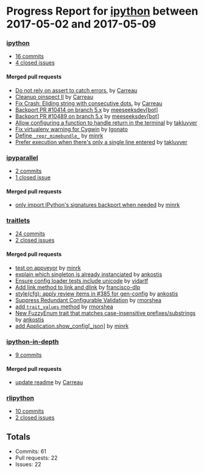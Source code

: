 # Progress Report for [ipython](https://github.com/ipython) between 2017-05-02 and 2017-05-09

### [ipython](https://github.com/ipython/ipython)
-  [16 commits](https://github.com/ipython/ipython/compare/master@%7B1493708400%7D...master@%7B1494313200%7D)
-  [4 closed issues](https://github.com/ipython/ipython/issues?utf8=%E2%9C%93&q=is%3Aissue%20closed%3A2017-05-02..2017-05-09)

#### Merged pull requests
- [Do not rely on assert to catch errors.](https://github.com/ipython/ipython/pull/10514) by [Carreau](https://github.com/Carreau)
- [Cleanup oinspect II](https://github.com/ipython/ipython/pull/10513) by [Carreau](https://github.com/Carreau)
- [Fix Crash: Eliding string with consecutive dots.](https://github.com/ipython/ipython/pull/10508) by [Carreau](https://github.com/Carreau)
- [Backport PR #10414 on branch 5.x](https://github.com/ipython/ipython/pull/10504) by [meeseeksdev[bot]](https://github.com/integration/meeseeksdev)
- [Backport PR #10489 on branch 5.x](https://github.com/ipython/ipython/pull/10501) by [meeseeksdev[bot]](https://github.com/integration/meeseeksdev)
- [Allow configuring a function to handle return in the terminal](https://github.com/ipython/ipython/pull/10500) by [takluyver](https://github.com/takluyver)
- [Fix virtualenv warning for Cygwin](https://github.com/ipython/ipython/pull/10497) by [Igonato](https://github.com/Igonato)
- [Define `_repr_mimebundle_`](https://github.com/ipython/ipython/pull/10496) by [minrk](https://github.com/minrk)
- [Prefer execution when there's only a single line entered](https://github.com/ipython/ipython/pull/10489) by [takluyver](https://github.com/takluyver)

### [ipyparallel](https://github.com/ipython/ipyparallel)
-  [2 commits](https://github.com/ipython/ipyparallel/compare/master@%7B1493708400%7D...master@%7B1494313200%7D)
-  [1 closed issue](https://github.com/ipython/ipyparallel/issues?utf8=%E2%9C%93&q=is%3Aissue%20closed%3A2017-05-02..2017-05-09)

#### Merged pull requests
- [only import IPython's signatures backport when needed](https://github.com/ipython/ipyparallel/pull/262) by [minrk](https://github.com/minrk)

### [traitlets](https://github.com/ipython/traitlets)
-  [24 commits](https://github.com/ipython/traitlets/compare/master@%7B1493708400%7D...master@%7B1494313200%7D)
-  [2 closed issues](https://github.com/ipython/traitlets/issues?utf8=%E2%9C%93&q=is%3Aissue%20closed%3A2017-05-02..2017-05-09)

#### Merged pull requests
- [test on appveyor](https://github.com/ipython/traitlets/pull/399) by [minrk](https://github.com/minrk)
- [explain which singleton is already instanciated](https://github.com/ipython/traitlets/pull/398) by [ankostis](https://github.com/ankostis)
- [Ensure config loader tests include unicode](https://github.com/ipython/traitlets/pull/396) by [vidartf](https://github.com/vidartf)
- [Add link method to link and dlink](https://github.com/ipython/traitlets/pull/394) by [francisco-dlp](https://github.com/francisco-dlp)
- [style(cfg): apply review items in #385 for gen-config](https://github.com/ipython/traitlets/pull/392) by [ankostis](https://github.com/ankostis)
- [Suppress Redundant Configurable Validation](https://github.com/ipython/traitlets/pull/391) by [rmorshea](https://github.com/rmorshea)
- [add `trait_values` method](https://github.com/ipython/traitlets/pull/384) by [rmorshea](https://github.com/rmorshea)
- [New FuzzyEnum trait that matches case-insensitive prefixes/substrings](https://github.com/ipython/traitlets/pull/371) by [ankostis](https://github.com/ankostis)
- [add Application.show_config[_json]](https://github.com/ipython/traitlets/pull/341) by [minrk](https://github.com/minrk)

### [ipython-in-depth](https://github.com/ipython/ipython-in-depth)
-  [9 commits](https://github.com/ipython/ipython-in-depth/compare/master@%7B1493708400%7D...master@%7B1494313200%7D)

#### Merged pull requests
- [update readme](https://github.com/ipython/ipython-in-depth/pull/41) by [Carreau](https://github.com/Carreau)

### [rlipython](https://github.com/ipython/rlipython)
-  [10 commits](https://github.com/ipython/rlipython/compare/master@%7B1493708400%7D...master@%7B1494313200%7D)
-  [2 closed issues](https://github.com/ipython/rlipython/issues?utf8=%E2%9C%93&q=is%3Aissue%20closed%3A2017-05-02..2017-05-09)

## Totals
- Commits: 61
- Pull requests: 22
- Issues: 22
